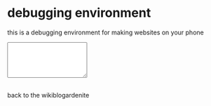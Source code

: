 # debugging environment

this is a debugging environment for making websites on your phone

<textarea id="put" rows="5">
</textarea>

<section id="see" style="white-space: pre-wrap">
</section>

<script>
const put = document.querySelector("#put")
const see = document.querySelector("#see")

put.addEventListener("input", ()=>{
see.innerHTML = put.value
enableScripts()
})

function enableScripts() {
const os = see.querySelectorAll("script")
const ns = document.createElement("script")
ns.text = os.text
os.parentNode.replaceChild(ns, os)
}

</script>

back to the wikiblogardenite
